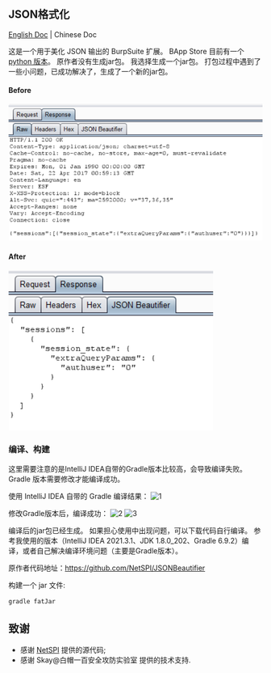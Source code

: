 ## JSON格式化

[English Doc](README.md) | Chinese Doc

这是一个用于美化 JSON 输出的 BurpSuite 扩展。 BApp Store 目前有一个 [python 版本](https://portswigger.net/bappstore/showbappdetails.aspx?uuid=ceed5b1568ba4b92abecce0dff1e1f2c)。 原作者没有生成jar包。 我选择生成一个jar包。 打包过程中遇到了一些小问题，已成功解决了，生成了一个新的jar包。

#### Before
<img src="/img/JSONRaw.PNG"/>

#### After
<img src="/img/JSONBeautified.PNG"/>

### 编译、构建
这里需要注意的是IntelliJ IDEA自带的Gradle版本比较高，会导致编译失败。 Gradle 版本需要修改才能编译成功。

使用 IntelliJ IDEA 自带的 Gradle 编译结果：
![1](https://user-images.githubusercontent.com/89680763/149082215-fc6a0c1f-6c5f-40ae-bfae-8e75b1c5470b.png)

修改Gradle版本后，编译成功：
![2](https://user-images.githubusercontent.com/89680763/149083280-715f2b22-690a-4470-b7f1-92f291e505cd.png)
![3](https://user-images.githubusercontent.com/89680763/149083289-c6df0d54-677c-4dac-9c48-3893babf599d.png)

编译后的jar包已经生成。
如果担心使用中出现问题，可以下载代码自行编译。
参考我使用的版本（IntelliJ IDEA 2021.3.1、JDK 1.8.0_202、Gradle 6.9.2）编译，或者自己解决编译环境问题（主要是Gradle版本）。


原作者代码地址：https://github.com/NetSPI/JSONBeautifier

构建一个 jar 文件:
```sh
gradle fatJar
```    

## 致谢
- 感谢 [NetSPI](https://github.com/NetSPI) 提供的源代码;
- 感谢 Skay@白帽一百安全攻防实验室 提供的技术支持.
